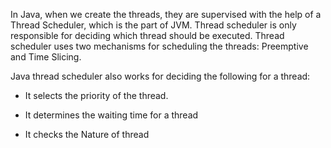In Java, when we create the threads, they are supervised with the help
of a Thread Scheduler, which is the part of JVM. Thread scheduler is
only responsible for deciding which thread should be executed. Thread
scheduler uses two mechanisms for scheduling the threads: Preemptive and
Time Slicing.

Java thread scheduler also works for deciding the following for a
thread:

- It selects the priority of the thread.

- It determines the waiting time for a thread

- It checks the Nature of thread